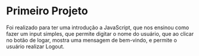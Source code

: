 # Primeiro Projeto

Foi realizado para ter uma introdução a JavaScript, que nos ensinou como fazer
um input simples, que permite digitar o nome do usuário, que ao clicar no botão 
de logar, mostra uma mensagem de bem-vindo, e permite o usuário realizar Logout.
